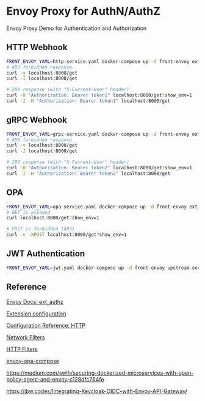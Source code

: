# Envoy Proxy for AuthN/AuthZ

Envoy Proxy Demo for Authentication and Authorization

## HTTP Webhook

```sh
FRONT_ENVOY_YAML=http-service.yaml docker-compose up -d front-envoy ext_authz-http-service upstream-service
# 403 forbidden response
curl -v localhost:8000/get
curl -I localhost:8000/get

# 200 response (with "X-Current-User" header)
curl -H "Authorization: Bearer token1" localhost:8000/get?show_env=1
curl -I -H "Authorization: Bearer token1" localhost:8000/get
```

## gRPC Webhook

```sh
FRONT_ENVOY_YAML=grpc-service.yaml docker-compose up -d front-envoy ext_authz-grpc-service upstream-service
# 403 forbidden response
curl -v localhost:8000/get
curl -I localhost:8000/get

# 200 response (with "X-Current-User" header)
curl -H "Authorization: Bearer token2" localhost:8000/get?show_env=1
curl -I -H "Authorization: Bearer token2" localhost:8000/get
```

## OPA

```sh
FRONT_ENVOY_YAML=opa-service.yaml docker-compose up -d front-envoy ext_authz-opa-service upstream-service
# GET is allowed
curl localhost:8000/get?show_env=1

# POST is forbidden (403)
curl -v -XPOST localhost:8000/get?show_env=1
```

## JWT Authentication

```sh
FRONT_ENVOY_YAML=jwt.yaml docker-compose up -d front-envoy upstream-service
```

## Reference

[Envoy Docs: ext_authz](https://www.envoyproxy.io/docs/envoy/latest/start/sandboxes/ext_authz)

[Extension configuration](https://www.envoyproxy.io/docs/envoy/latest/configuration/overview/extension)

[Configuration Reference: HTTP](https://www.envoyproxy.io/docs/envoy/latest/configuration/http/http)

[Network Filters](https://www.envoyproxy.io/docs/envoy/latest/configuration/listeners/network_filters/network_filters)

[HTTP Filters](https://www.envoyproxy.io/docs/envoy/latest/configuration/http/http_filters/http_filters)

[envoy-opa-compose](http://github.com/shanesoh/envoy-opa-compose)

https://medium.com/swlh/securing-dockerized-microservices-with-open-policy-agent-and-envoy-c128dfc764fe

https://jbw.codes/Integrating-Keycloak-OIDC-with-Envoy-API-Gateway/
